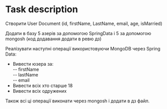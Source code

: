# Task description

Створити User Document (id, firstName, LastName, email, age, isMarried)

Додати в базу 5 азерів за допомогою SpringData i 5 за допомогою mongosh (код додавання додати в ревю дз)

Реалізувати наступні операції використовуючи MongoDB через Spring Data:
- Вивести юзера за:  
-- firstName  
-- lastName  
-- email  
- Вивести всіх хто старше 18
- Вивести всіх одружених

Також всі ці операції виконати через mongosh i додати в дз файл.